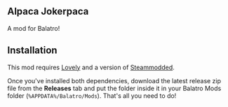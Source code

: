 ## Alpaca Jokerpaca
A mod for Balatro!

## Installation

This mod requires [Lovely](https://github.com/ethangreen-dev/lovely-injector) and a version of [Steammodded](https://github.com/Steamopollys/Steamodded).

Once you've installed both dependencies, download the latest release zip file from the **Releases** tab and put the folder inside it in your Balatro Mods folder (`%APPDATA%/Balatro/Mods`). That's all you need to do! 
